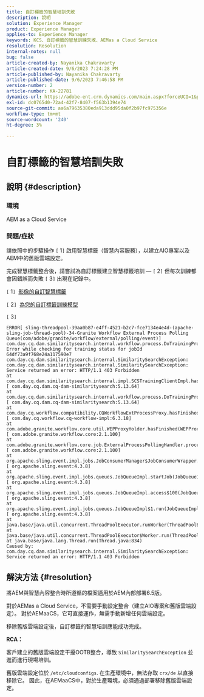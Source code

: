 ```yaml
---
title: 自訂標籤的智慧培訓失敗
description: 說明
solution: Experience Manager
product: Experience Manager
applies-to: Experience Manager
keywords: KCS、自訂標籤的智慧訓練失敗、AEMas a Cloud Service
resolution: Resolution
internal-notes: null
bug: false
article-created-by: Nayanika Chakravarty
article-created-date: 9/6/2023 7:24:28 PM
article-published-by: Nayanika Chakravarty
article-published-date: 9/6/2023 7:46:58 PM
version-number: 2
article-number: KA-22781
dynamics-url: https://adobe-ent.crm.dynamics.com/main.aspx?forceUCI=1&pagetype=entityrecord&etn=knowledgearticle&id=73838efb-ea4c-ee11-be6e-6045bd006a22
exl-id: dc0765d0-72a4-42f7-8407-f563b1394e74
source-git-commit: aa6a79635380eda913ddd95da0f2b97fc975356e
workflow-type: tm+mt
source-wordcount: '240'
ht-degree: 3%

---
```


# 自訂標籤的智慧培訓失敗

## 說明 {#description}


### 環境

AEM as a Cloud Service

### 問題/症狀

請依照中的步驟操作 `[` 1`]`  啟用智慧標籤（智慧內容服務），以建立AIO專案以及AEM中的舊版雲端設定。

完成智慧標籤整合後，請嘗試為自訂標籤建立智慧標籤培訓 —  `[` 2`]`  但每次訓練都會因錯誤而失敗 `[` 3`]`  出現在記錄中。

`[` 1`]`  [影像的自訂智慧標籤](https://experienceleague.adobe.com/docs/experience-manager-learn/assets/metadata/custom-smart-tags.html)

`[` 2`]`  [為您的自訂標籤訓練模型](https://experienceleague.adobe.com/docs/experience-manager-cloud-service/content/assets/manage/smart-tags.html#train-model)

`[` 3`]`


```
ERROR[ sling-threadpool-39aa0b87-e4ff-4521-b2c7-fce7134e4e4d-(apache-sling-job-thread-pool)-34-Granite Workflow External Process Polling Queue(com/adobe/granite/workflow/external/polling/event)]  com.day.cq.dam.similaritysearch.internal.workflow.process.DoTrainingProcess Error while checking for training status for jobId 64df73a9f768e24a117590e7
com.day.cq.dam.similaritysearch.internal.SimilaritySearchException: com.day.cq.dam.similaritysearch.internal.SimilaritySearchException: Service returned an error: HTTP/1.1 403 Forbidden
at com.day.cq.dam.similaritysearch.internal.impl.SCSTrainingClientImpl.hasFinishedTraining(SCSTrainingClientImpl.java:203) [ com.day.cq.dam.cq-dam-similaritysearch:5.13.64] 
at com.day.cq.dam.similaritysearch.internal.workflow.process.DoTrainingProcess.hasFinished(DoTrainingProcess.java:95) [ com.day.cq.dam.cq-dam-similaritysearch:5.13.64] 
at com.day.cq.workflow.compatibility.CQWorkflowExtProcessProxy.hasFinished(CQWorkflowExtProcessProxy.java:82) [ com.day.cq.workflow.cq-workflow-impl:6.3.18] 
at com.adobe.granite.workflow.core.util.WEPProxyHolder.hasFinished(WEPProxyHolder.java:46) [ com.adobe.granite.workflow.core:2.1.100] 
at com.adobe.granite.workflow.core.job.ExternalProcessPollingHandler.process(ExternalProcessPollingHandler.java:119) [ com.adobe.granite.workflow.core:2.1.100] 
at org.apache.sling.event.impl.jobs.JobConsumerManager$JobConsumerWrapper.process(JobConsumerManager.java:502) [ org.apache.sling.event:4.3.8] 
at org.apache.sling.event.impl.jobs.queues.JobQueueImpl.startJob(JobQueueImpl.java:351) [ org.apache.sling.event:4.3.8] 
at org.apache.sling.event.impl.jobs.queues.JobQueueImpl.access$100(JobQueueImpl.java:60) [ org.apache.sling.event:4.3.8] 
at org.apache.sling.event.impl.jobs.queues.JobQueueImpl$1.run(JobQueueImpl.java:287) [ org.apache.sling.event:4.3.8] 
at java.base/java.util.concurrent.ThreadPoolExecutor.runWorker(ThreadPoolExecutor.java:1128)
at java.base/java.util.concurrent.ThreadPoolExecutor$Worker.run(ThreadPoolExecutor.java:628)
at java.base/java.lang.Thread.run(Thread.java:834)
Caused by: com.day.cq.dam.similaritysearch.internal.SimilaritySearchException: Service returned an error: HTTP/1.1 403 Forbidden
```



## 解決方法 {#resolution}


將AEM與智慧內容整合時所遵循的檔案適用於AEM內部部署6.5版。

對於AEMas a Cloud Service，不需要手動設定整合（建立AIO專案和舊版雲端設定）。 對於AEMaaCS，它可直接運作，無需手動新增任何雲端設定。

移除舊版雲端設定後，自訂標籤的智慧培訓應能成功完成。

<b>RCA：</b>

客戶建立的舊版雲端設定干擾OOTB整合，導致 `SimilaritySearchException` 並進而進行現場培訓。

舊版雲端設定位於 `/etc/cloudconfigs`. 在生產環境中，無法存取 `crx/de` 以直接移除它。 因此，在AEMaaCS中，對於生產環境，必須通過部署移除舊版雲端設定。
